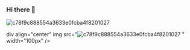 ### Hi there 👋

![c78f9c888554a3633e0fcba4f8201027](https://user-images.githubusercontent.com/86614864/136628433-7fbf7031-e07e-4c00-ae2c-949eb0fc254e.png)


div align="center"
img src="![c78f9c888554a3633e0fcba4f8201027](https://user-images.githubusercontent.com/86614864/136628433-7fbf7031-e07e-4c00-ae2c-949eb0fc254e.png)
" width="100px" />
</div>
